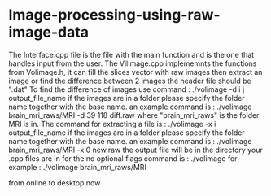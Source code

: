 # Image-processing-using-raw-image-data
The Interface.cpp file is the file with the main function and is the one that handles input from the user.
The VilImage.cpp implememnts the functions from Volimage.h, it can fill the slices vector with raw images then extract an image or find the difference between 2 images
the header file should be ".dat"
To find the difference of images use command : ./volimage <imageBase> -d i j output_file_name
if the images are in a folder please specify the folder name together with the base name. an example command is : ./volimage brain_mri_raws/MRI -d 39 118 diff.raw
where "brain_mri_raws" is the folder MRI is in.
The command for extracting a file is : ./volimage <imageBase> -x i output_file_name
if the images are in a folder please specify the folder name together with the base name. an example command is : ./volimage brain_mri_raws/MRI -x 0 new.raw
the output file will be in the directory your .cpp files are in
for the no optional flags command is : ./volimage <imageBase>
for example : ./volimage brain_mri_raws/MRI

from online to desktop now
